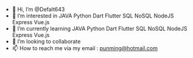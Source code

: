 - 👋 Hi, I’m @Defalt643
- 👀 I’m interested in JAVA Python Dart Flutter SQL NoSQL NodeJS Express Vue.js
- 🌱 I’m currently learning JAVA Python Dart Flutter SQL NoSQL NodeJS Express Vue.js
- 💞️ I’m looking to collaborate
- 📫 How to reach me via my email : punming@hotmail.com

<!---
Defalt643/Defalt643 is a ✨ special ✨ repository because its `README.md` (this file) appears on your GitHub profile.
You can click the Preview link to take a look at your changes.
--->
